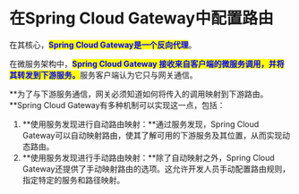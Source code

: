 # 在Spring Cloud Gateway中配置路由

在其核心，<mark style="color:blue;">**Spring Cloud Gateway是一个反向代理**</mark>。

在微服务架构中，<mark style="color:blue;">**Spring Cloud Gateway 接收来自客户端的微服务调用，并将其转发到下游服务。**</mark>服务客户端认为它只与网关通信。

**为了与下游服务通信，网关必须知道如何将传入的调用映射到下游路由。**Spring Cloud Gateway有多种机制可以实现这一点，包括：

1. **使用服务发现进行自动路由映射：**通过服务发现，Spring Cloud Gateway可以自动映射路由，使其了解可用的下游服务及其位置，从而实现动态路由。
2. **使用服务发现进行手动路由映射：**除了自动映射之外，Spring Cloud Gateway还提供了手动映射路由的选项。这允许开发人员手动配置路由规则，指定特定的服务和路径映射。
